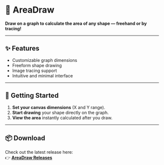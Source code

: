 # 🧮 AreaDraw

**Draw on a graph to calculate the area of any shape — freehand or by tracing!**

---

## ✨ Features

- Customizable graph dimensions  
- Freeform shape drawing  
- Image tracing support  
- Intuitive and minimal interface  

---

## 🚀 Getting Started

1. **Set your canvas dimensions** (X and Y range).  
2. **Start drawing** your shape directly on the graph.  
3. **View the area** instantly calculated after you draw.

---

## 📦 Download

Check out the latest release here:  
👉 [**AreaDraw Releases**](https://github.com/jroo3121/AreaDraw/releases)
